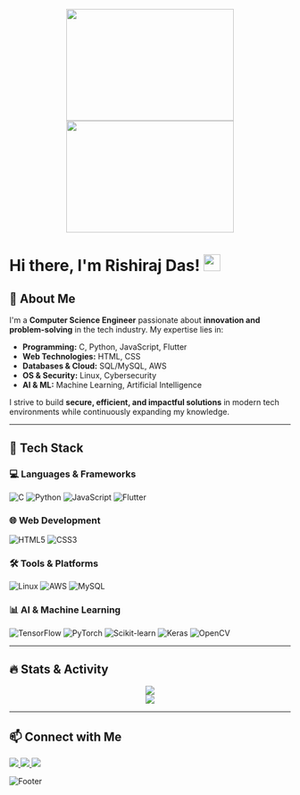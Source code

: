 <p align="center">
  <img src="https://media.giphy.com/media/QTfX9Ejfra3ZmNxh6B/giphy.gif" width="300px" height="200px" />
  <img src="https://media.giphy.com/media/qgQUggAC3Pfv687qPC/giphy.gif" width="300px" height="200px" />
</p>

# Hi there, I'm Rishiraj Das! <img src="https://media.giphy.com/media/hvRJCLFzcasrR4ia7z/giphy.gif" width="30px">

## 🚀 About Me
I'm a **Computer Science Engineer** passionate about **innovation and problem-solving** in the tech industry. My expertise lies in:

- **Programming:** C, Python, JavaScript, Flutter
- **Web Technologies:** HTML, CSS
- **Databases & Cloud:** SQL/MySQL, AWS
- **OS & Security:** Linux, Cybersecurity
- **AI & ML:** Machine Learning, Artificial Intelligence

I strive to build **secure, efficient, and impactful solutions** in modern tech environments while continuously expanding my knowledge.

---

## 🔧 Tech Stack

### 💻 Languages & Frameworks
![C](https://img.shields.io/badge/-C-00599C?style=flat&logo=c&logoColor=white)
![Python](https://img.shields.io/badge/-Python-3776AB?style=flat&logo=python&logoColor=white)
![JavaScript](https://img.shields.io/badge/-JavaScript-F7DF1E?style=flat&logo=javascript&logoColor=black)
![Flutter](https://img.shields.io/badge/-Flutter-02569B?style=flat&logo=flutter&logoColor=white)

### 🌐 Web Development
![HTML5](https://img.shields.io/badge/-HTML5-E34F26?style=flat&logo=html5&logoColor=white)
![CSS3](https://img.shields.io/badge/-CSS3-1572B6?style=flat&logo=css3)

### 🛠️ Tools & Platforms
![Linux](https://img.shields.io/badge/-Linux-FCC624?style=flat&logo=linux&logoColor=black)
![AWS](https://img.shields.io/badge/-AWS-232F3E?style=flat&logo=amazon-aws&logoColor=white)
![MySQL](https://img.shields.io/badge/-MySQL-4479A1?style=flat&logo=mysql&logoColor=white)

### 📊 AI & Machine Learning
![TensorFlow](https://img.shields.io/badge/-TensorFlow-FF6F00?style=flat&logo=tensorflow&logoColor=white)
![PyTorch](https://img.shields.io/badge/-PyTorch-EE4C2C?style=flat&logo=pytorch&logoColor=white)
![Scikit-learn](https://img.shields.io/badge/-Scikit_Learn-F7931E?style=flat&logo=scikit-learn&logoColor=white)
![Keras](https://img.shields.io/badge/-Keras-D00000?style=flat&logo=keras&logoColor=white)
![OpenCV](https://img.shields.io/badge/-OpenCV-5C3EE8?style=flat&logo=opencv&logoColor=white)

---

## 🔥 Stats & Activity
<p align="center">
  <img src="https://github-readme-streak-stats.herokuapp.com/?user=RishirajDas&theme=tokyonight&hide_border=true" />
  <br>
  <img src="https://github-readme-stats.vercel.app/api?username=RishirajDas&show_icons=true&theme=tokyonight&hide_border=true" />
</p>

---

## 📫 Connect with Me
<p align="left">
  <a href="https://www.linkedin.com/in/rishiraj-das" target="_blank">
    <img src="https://img.shields.io/badge/-LinkedIn-0077B5?style=flat&logo=linkedin&logoColor=white" />
  </a>
  <a href="mailto:rishiraj.das@example.com">
    <img src="https://img.shields.io/badge/-Gmail-D14836?style=flat&logo=gmail&logoColor=white" />
  </a>
  <a href="https://github.com/RishirajDas">
    <img src="https://img.shields.io/badge/-GitHub-181717?style=flat&logo=github&logoColor=white" />
  </a>
</p>

![Footer](https://media.giphy.com/media/jpVnC65DmYeyRL4LHS/giphy.gif)
